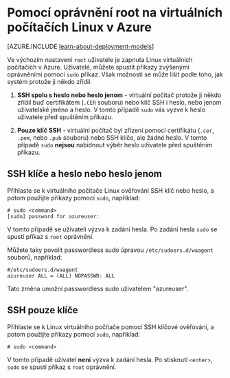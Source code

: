 <properties 
    pageTitle="Použití oprávnění root na virtuálních počítačích Linux | Microsoft Azure" 
    description="Naučte se používat oprávnění root na počítač virtuální Linux v Azure." 
    services="virtual-machines-linux" 
    documentationCenter="" 
    authors="szarkos" 
    manager="timlt" 
    editor=""
    tags="azure-service-management,azure-resource-manager" />

<tags 
    ms.service="virtual-machines-linux" 
    ms.workload="infrastructure-services" 
    ms.tgt_pltfrm="vm-linux" 
    ms.devlang="na" 
    ms.topic="article" 
    ms.date="10/17/2016" 
    ms.author="szark"/>


# <a name="using-root-privileges-on-linux-virtual-machines-in-azure"></a>Pomocí oprávnění root na virtuálních počítačích Linux v Azure

[AZURE.INCLUDE [learn-about-deployment-models](../../includes/learn-about-deployment-models-both-include.md)]

Ve výchozím nastavení `root` uživatele je zapnuta Linux virtuálních počítačích v Azure. Uživatelé, můžete spustit příkazy zvýšenými oprávněními pomocí `sudo` příkaz. Však možnosti se může lišit podle toho, jak systém protože ji někdo zřídil.

1. **SSH spolu s heslo nebo heslo jenom** - virtuální počítač protože ji někdo zřídil buď certifikátem (`.CER` souboru) nebo klíč SSH i heslo, nebo jenom uživatelské jméno a heslo. V tomto případě `sudo` vás vyzve k heslo uživatele před spuštěním příkazu.

2. **Pouze klíč SSH** - virtuální počítač byl zřízení pomocí certifikátu (`.cer`, `.pem`, nebo `.pub` souboru) nebo SSH klíče, ale žádné heslo.  V tomto případě `sudo` **nejsou** nabídnout výběr heslo uživatele před spuštěním příkazu.


## <a name="ssh-key-and-password-or-password-only"></a>SSH klíče a heslo nebo heslo jenom

Přihlaste se k virtuálního počítače Linux ověřování SSH klíč nebo heslo, a potom použijte příkazy pomocí `sudo`, například:

    # sudo <command>
    [sudo] password for azureuser:

V tomto případě se uživateli výzva k zadání hesla. Po zadání hesla `sudo` se spustí příkaz s `root` oprávnění.

Můžete taky povolit passwordless sudo úpravou `/etc/sudoers.d/waagent` souborů, například:

    #/etc/sudoers.d/waagent
    azureuser ALL = (ALL) NOPASSWD: ALL

Tato změna umožní passwordless sudo uživatelem "azureuser".

## <a name="ssh-key-only"></a>SSH pouze klíče

Přihlaste se k Linux virtuálního počítače pomocí SSH klíčové ověřování, a potom použijte příkazy pomocí `sudo`, například:

    # sudo <command>

V tomto případě uživatel **není** výzva k zadání hesla. Po stisknutí `<enter>`, `sudo` se spustí příkaz s `root` oprávnění.

 
